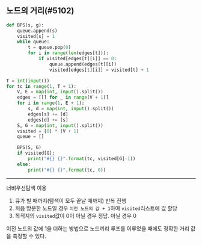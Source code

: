 ## 노드의 거리(#5102)

```python
def BPS(s, g):
    queue.append(s)
    visited[s] = 1
    while queue:
        t = queue.pop(0)
        for i in range(len(edges[t])):
            if visited[edges[t][i]] == 0:
                queue.append(edges[t][i])
                visited[edges[t][i]] = visited[t] + 1

T = int(input())
for tc in range(1, T + 1):
    V, E = map(int, input().split())
    edges = [[] for _ in range(V + 1)]
    for i in range(1, E + 1):
        s, d = map(int, input().split())
        edges[s] += [d]
        edges[d] += [s]
    S, G = map(int, input().split())
    visited = [0] * (V + 1)
    queue = []

    BPS(S, G)
    if visited[G]:
        print("#{} {}".format(tc, visited[G]-1))
    else:
        print("#{} {}".format(tc, 0))

```
---
너비우선탐색 이용

1. 큐가 빌 때까지(탐색이 모두 끝날 때까지) 반복 진행
2. 처음 방문한 노드일 경우 ``이전 노드의 값 + 1``하여 ``visited``리스트에 값 할당
3. 목적지의 ``visited``값이 0이 아닐 경우 정답. 아닐 경우 0

이전 노드의 값에 1을 더하는 방법으로 노드끼리 루프를 이루었을 때에도 정확한 거리 값을 측정할 수 있다.

